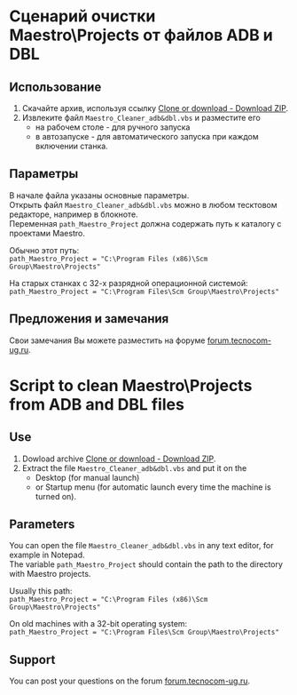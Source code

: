 # Сценарий очистки Maestro\Projects от файлов ADB и DBL
  
## Использование
1. Скачайте архив, используя ссылку [Clone or download - Download ZIP](https://github.com/demonlibra/phpBB-ext-sitemaker-3.2-translate-rus/archive/master.zip).  
2. Извлеките файл `Maestro_Cleaner_adb&dbl.vbs` и разместите его
   * на рабочем столе - для ручного запуска
   * в автозапуске - для автоматического запуска при каждом включении станка.

## Параметры
В начале файла указаны основные параметры.  
Открыть файл `Maestro_Cleaner_adb&dbl.vbs` можно в любом тесктовом редакторе, например в блокноте.  
Переменная `path_Maestro_Project` должна содержать путь к каталогу с проектами Maestro.

Обычно этот путь:  
`path_Maestro_Project = "C:\Program Files (x86)\Scm Group\Maestro\Projects"`

На старых станках с 32-х разрядной операционной системой:  
`path_Maestro_Project = "C:\Program Files\Scm Group\Maestro\Projects"`

## Предложения и замечания
Свои замечания Вы можете разместить на форуме [forum.tecnocom-ug.ru](http://forum.tecnocom-ug.ru/viewtopic.php?f=153&t=4208).

# Script to clean Maestro\Projects from ADB and DBL files

## Use
1. Dowload archive [Clone or download - Download ZIP](https://github.com/demonlibra/phpBB-ext-sitemaker-3.2-translate-rus/archive/master.zip).  
2. Extract the file `Maestro_Cleaner_adb&dbl.vbs` and put it on the 
   * Desktop (for manual launch)
   * or Startup menu (for automatic launch every time the machine is turned on).

## Parameters
You can open the file `Maestro_Cleaner_adb&dbl.vbs` in any text editor, for example in Notepad.  
The variable `path_Maestro_Project` should contain the path to the directory with Maestro projects.

Usually this path:  
`path_Maestro_Project = "C:\Program Files (x86)\Scm Group\Maestro\Projects"`

On old machines with a 32-bit operating system:  
`path_Maestro_Project = "C:\Program Files\Scm Group\Maestro\Projects"`

## Support
You can post your questions on the forum [forum.tecnocom-ug.ru](http://forum.tecnocom-ug.ru/viewtopic.php?f=153&t=4208).
